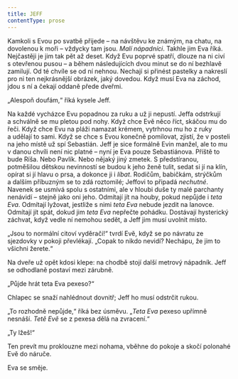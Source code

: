```yaml
---
title: JEFF
contentType: prose
---
```


Kamkoli s Evou po svatbě přijede – na návštěvu ke známým, na chatu, na dovolenou k moři – vždycky tam jsou. _Malí nápadníci_. Takhle jim Eva říká. Nejčastěji je jim tak pět až deset. Když Evu poprvé spatří, dlouze na ni civí s otevřenou pusou – a během následujících dvou minut se do ní bezhlavě zamilují. Od té chvíle se od ní nehnou. Nechají si přinést pastelky a nakreslí pro ni ten nejkrásnější obrázek, jaký dovedou. Když musí Eva na záchod, jdou s ní a čekají oddaně přede dveřmi.

„Alespoň doufám,“ říká kysele Jeff.

Na každé vycházce Evu popadnou za ruku a už ji nepustí. Jeffa odstrkují a schválně se mu pletou pod nohy. Když chce Evě něco říct, skáčou mu do řeči. Když chce Evu na pláži namazat krémem, vytrhnou mu ho z ruky a udělají to sami. Když se chce s Evou konečně pomilovat, zjistí, že v posteli na jeho místě už spí Sebastián. Jeff je sice formálně Evin manžel, ale to mu v danou chvíli není nic platné – nyní je Eva pouze Sebastiánova. Příště to bude Ríša. Nebo Pavlík. Nebo nějaký jiný zmetek. S předstíranou, potměšilou dětskou nevinností se budou k jeho ženě tulit, sedat si jí na klín, opírat si jí hlavu o prsa, a dokonce ji i _líbat_. Rodičům, babičkám, strýčkům a dalším příbuzným se to zdá roztomilé; Jeffovi to připadá _nechutné_. Navenek se usmívá spolu s ostatními, ale v hloubi duše ty malé parchanty nenávidí – stejně jako oni jeho. Odmítají jít na houby, pokud nepůjde i _teta Eva_. Odmítají lyžovat, jestliže s nimi _teta Eva_ nebude jezdit na lanovce. Odmítají jít spát, dokud jim _teta Eva_ nepřečte pohádku. Dostávají hysterický záchvat, když vedle ní nemohou sedět, a Jeff jim musí uvolnit místo.

„Jsou to normální citoví vyděrači!“ tvrdí Evě, když se po návratu ze sjezdovky v pokoji převlékají. „Copak to nikdo nevidí? Nechápu, že jim to všichni žerete.“

Na dveře už opět kdosi klepe: na chodbě stojí další metrový nápadník. Jeff se odhodlaně postaví mezi zárubně.

„Půjde hrát teta Eva pexeso?“

Chlapec se snaží nahlédnout dovnitř; Jeff ho musí odstrčit rukou.

„To rozhodně nepůjde,“ říká bez úsměvu. „_Teta Eva_ pexeso upřímně nesnáší. _Tetě Evě_ se z pexesa dělá na zvracení.“

„Ty lžeš!“

Ten prevít mu proklouzne mezi nohama, vběhne do pokoje a skočí polonahé Evě do náruče.

Eva se směje.
